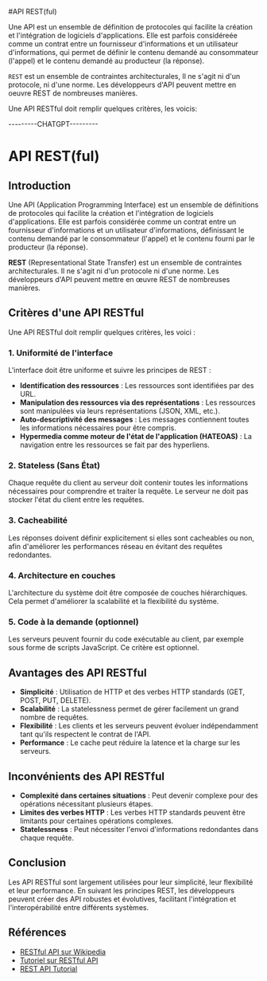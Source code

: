 #API REST(ful)

Une API est un ensemble de définition de protocoles qui facilite la création et l'intégration de logiciels d'applications. Elle est parfois considéreée comme un contrat entre un fournisseur d'informations et un utilisateur d'informations, qui permet de définir le contenu demandé au consommateur (l'appel) et le contenu demandé au producteur (la réponse).

``REST`` est un ensemble de contraintes architecturales, Il ne s'agit ni d'un protocole, ni d'une norme. Les développeurs d'API peuvent mettre en oeuvre REST de nombreuses manières.

Une API RESTful doit remplir quelques critères, les voicis:

---------CHATGPT---------

# API REST(ful)

## Introduction
Une API (Application Programming Interface) est un ensemble de définitions de protocoles qui facilite la création et l'intégration de logiciels d'applications. Elle est parfois considérée comme un contrat entre un fournisseur d'informations et un utilisateur d'informations, définissant le contenu demandé par le consommateur (l'appel) et le contenu fourni par le producteur (la réponse).

**REST** (Representational State Transfer) est un ensemble de contraintes architecturales. Il ne s'agit ni d'un protocole ni d'une norme. Les développeurs d'API peuvent mettre en œuvre REST de nombreuses manières.

## Critères d'une API RESTful
Une API RESTful doit remplir quelques critères, les voici :

### 1. Uniformité de l'interface
L'interface doit être uniforme et suivre les principes de REST :
- **Identification des ressources** : Les ressources sont identifiées par des URL.
- **Manipulation des ressources via des représentations** : Les ressources sont manipulées via leurs représentations (JSON, XML, etc.).
- **Auto-descriptivité des messages** : Les messages contiennent toutes les informations nécessaires pour être compris.
- **Hypermedia comme moteur de l'état de l'application (HATEOAS)** : La navigation entre les ressources se fait par des hyperliens.

### 2. Stateless (Sans État)
Chaque requête du client au serveur doit contenir toutes les informations nécessaires pour comprendre et traiter la requête. Le serveur ne doit pas stocker l'état du client entre les requêtes.

### 3. Cacheabilité
Les réponses doivent définir explicitement si elles sont cacheables ou non, afin d'améliorer les performances réseau en évitant des requêtes redondantes.

### 4. Architecture en couches
L'architecture du système doit être composée de couches hiérarchiques. Cela permet d'améliorer la scalabilité et la flexibilité du système.

### 5. Code à la demande (optionnel)
Les serveurs peuvent fournir du code exécutable au client, par exemple sous forme de scripts JavaScript. Ce critère est optionnel.

## Avantages des API RESTful
- **Simplicité** : Utilisation de HTTP et des verbes HTTP standards (GET, POST, PUT, DELETE).
- **Scalabilité** : La statelessness permet de gérer facilement un grand nombre de requêtes.
- **Flexibilité** : Les clients et les serveurs peuvent évoluer indépendamment tant qu'ils respectent le contrat de l'API.
- **Performance** : Le cache peut réduire la latence et la charge sur les serveurs.

## Inconvénients des API RESTful
- **Complexité dans certaines situations** : Peut devenir complexe pour des opérations nécessitant plusieurs étapes.
- **Limites des verbes HTTP** : Les verbes HTTP standards peuvent être limitants pour certaines opérations complexes.
- **Statelessness** : Peut nécessiter l'envoi d'informations redondantes dans chaque requête.

## Conclusion
Les API RESTful sont largement utilisées pour leur simplicité, leur flexibilité et leur performance. En suivant les principes REST, les développeurs peuvent créer des API robustes et évolutives, facilitant l'intégration et l'interopérabilité entre différents systèmes.

## Références
- [RESTful API sur Wikipedia](https://fr.wikipedia.org/wiki/Representational_state_transfer)
- [Tutoriel sur RESTful API](https://restfulapi.net/)
- [REST API Tutorial](https://restfulapi.net/)
